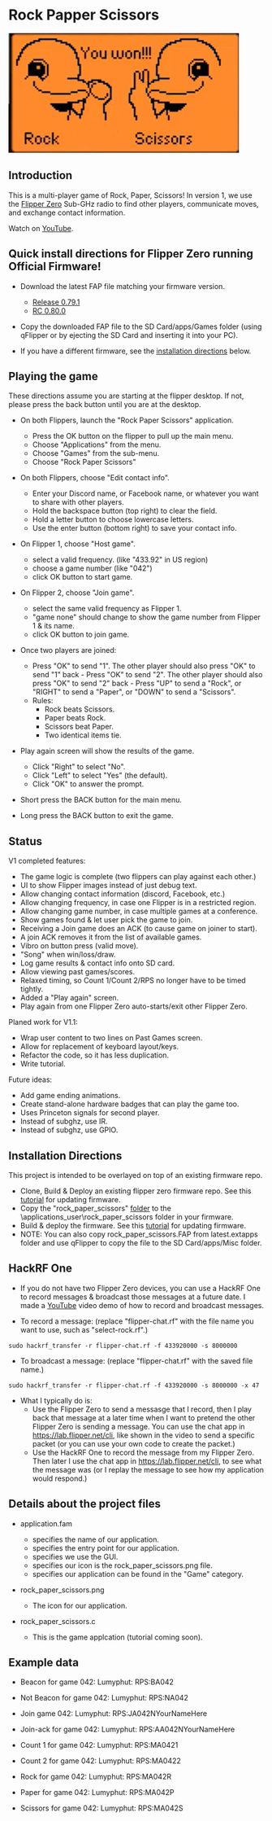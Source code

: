 # Rock Papper Scissors
![Flipper Zero Game](./prebuilt/win.png)

## Introduction

This is a multi-player game of Rock, Paper, Scissors! In version 1, we use the [Flipper Zero](https://flipperzero.one/) Sub-GHz radio to find other players, communicate moves, and exchange contact information.

Watch on [YouTube](https://youtu.be/eGOv6Gbar7I).


## Quick install directions for Flipper Zero running Official Firmware!

- Download the latest FAP file matching your firmware version.
  - [Release 0.79.1](./prebuilt/v1.0/official-firmware/release-0.79.1/Rock_Paper_Scissors.fap)
  - [RC 0.80.0](./prebuilt/v1.0/official-firmware/rc-0.80.0/Rock_Paper_Scissors.fap)
- Copy the downloaded FAP file to the SD Card/apps/Games folder (using qFlipper or by ejecting the SD Card and inserting it into your PC).

- If you have a different firmware, see the [installation directions](#installation-directions) below.


## Playing the game

These directions assume you are starting at the flipper desktop. If not, please press the back button until you are at the desktop.

- On both Flippers, launch the "Rock Paper Scissors" application.
  - Press the OK button on the flipper to pull up the main menu.
  - Choose "Applications" from the menu.
  - Choose "Games" from the sub-menu.
  - Choose "Rock Paper Scissors"

- On both Flippers, choose "Edit contact info".
  - Enter your Discord name, or Facebook name, or whatever you want to share with other players.
  - Hold the backspace button (top right) to clear the field.
  - Hold a letter button to choose lowercase letters.
  - Use the enter button (bottom right) to save your contact info.

- On Flipper 1, choose "Host game".
  - select a valid frequency. (like "433.92" in US region)
  - choose a game number (like "042")
  - click OK button to start game.

- On Flipper 2, choose "Join game".
  - select the same valid frequency as Flipper 1.
  - "game none" should change to show the game number from Flipper 1 & its name.
  - click OK button to join game.

- Once two players are joined:
  - Press "OK" to send "1". The other player should also press "OK" to send "1" back - Press "OK" to send "2". The other player should also press "OK" to send "2" back - Press "UP" to send a "Rock", or "RIGHT" to send a "Paper", or "DOWN" to send a "Scissors".
  - Rules:
    - Rock beats Scissors.
    - Paper beats Rock.
    - Scissors beat Paper.
    - Two identical items tie.

- Play again screen will show the results of the game.
  - Click "Right" to select "No".
  - Click "Left" to select "Yes" (the default).
  - Click "OK" to answer the prompt.

- Short press the BACK button for the main menu.

- Long press the BACK button to exit the game.


## Status

V1 completed features:
- The game logic is complete (two flippers can play against each other.)
- UI to show Flipper images instead of just debug text.
- Allow changing contact information (discord, Facebook, etc.)
- Allow changing frequency, in case one Flipper is in a restricted region.
- Allow changing game number, in case multiple games at a conference.
- Show games found & let user pick the game to join.
- Receiving a Join game does an ACK (to cause game on joiner to start).
- A join ACK removes it from the list of available games.
- Vibro on button press (valid move).
- "Song" when win/loss/draw.
- Log game results & contact info onto SD card.
- Allow viewing past games/scores.
- Relaxed timing, so Count 1/Count 2/RPS no longer have to be timed tightly.
- Added a "Play again" screen.
- Play again from one Flipper Zero auto-starts/exit other Flipper Zero.


Planed work for V1.1:

- Wrap user content to two lines on Past Games screen.
- Allow for replacement of keyboard layout/keys.
- Refactor the code, so it has less duplication.
- Write tutorial.


Future ideas:

- Add game ending animations.
- Create stand-alone hardware badges that can play the game too.
- Uses Princeton signals for second player.
- Instead of subghz, use IR.
- Instead of subghz, use GPIO.


## Installation Directions

This project is intended to be overlayed on top of an existing firmware repo.

- Clone, Build &amp; Deploy an existing flipper zero firmware repo. See this [tutorial](/firmware/updating/README.md) for updating firmware.
- Copy the "rock_paper_scissors" [folder](..) to the \applications_user\rock_paper_scissors folder in your firmware.
- Build &amp; deploy the firmware. See this [tutorial](/firmware/updating/README.md) for updating firmware.
- NOTE: You can also copy rock_paper_scissors.FAP from latest\.extapps folder and use qFlipper to copy the file to the SD Card/apps/Misc folder.


## HackRF One

- If you do not have two Flipper Zero devices, you can use a HackRF One to record messages &amp; broadcast those messages at a future date. I made a [YouTube](https://www.youtube.com/watch?v=S0sgcDQrVOc) video demo of how to record and broadcast messages.

- To record a message: (replace "flipper-chat.rf" with the file name you want to use, such as "select-rock.rf".)

```
sudo hackrf_transfer -r flipper-chat.rf -f 433920000 -s 8000000
```

- To broadcast a message: (replace "flipper-chat.rf" with the saved file name.)

```
sudo hackrf_transfer -r flipper-chat.rf -f 433920000 -s 8000000 -x 47
```

- What I typically do is:
  - Use the Flipper Zero to send a messasge that I record, then I play back that message at a later time when I want to pretend the other Flipper Zero is sending a message. You can use the chat app in https://lab.flipper.net/cli, like shown in the video to send a specific packet (or you can use your own code to create the packet.)
  - Use the HackRF One to record the message from my Flipper Zero. Then later I use the chat app in https://lab.flipper.net/cli, to see what the message was (or I replay the message to see how my application would respond.)


## Details about the project files

- application.fam

  - specifies the name of our application.
  - specifies the entry point for our application.
  - specifies we use the GUI.
  - specifies our icon is the rock_paper_scissors.png file.
  - specifies our application can be found in the "Game" category.

- rock_paper_scissors.png

  - The icon for our application.

- rock_paper_scissors.c
  - This is the game applcation (tutorial coming soon).


## Example data

- Beacon for game 042:
  Lumyphut: RPS:BA042

- Not Beacon for game 042:
  Lumyphut: RPS:NA042

- Join game 042:
  Lumyphut: RPS:JA042NYourNameHere

- Join-ack for game 042:
  Lumyphut: RPS:AA042NYourNameHere

- Count 1 for game 042:
  Lumyphut: RPS:MA0421

- Count 2 for game 042:
  Lumyphut: RPS:MA0422

- Rock for game 042:
  Lumyphut: RPS:MA042R

- Paper for game 042:
  Lumyphut: RPS:MA042P

- Scissors for game 042:
  Lumyphut: RPS:MA042S
